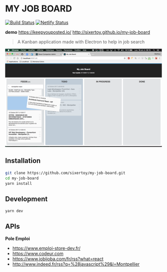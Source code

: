 # MY JOB BOARD

[![Build Status](https://travis-ci.org/sixertoy/my-job-board.svg?branch=master)](https://travis-ci.org/sixertoy/my-job-board)
[![Netlify Status](https://api.netlify.com/api/v1/badges/d81006a7-cf53-482f-a0e2-9d38d42739e8/deploy-status)](https://app.netlify.com/sites/objective-kalam-714036/deploys)

**demo**
https://keepyouposted.io/
http://sixertoy.github.io/my-job-board

> A Kanban application made with Electron to help in job search

![Screenshot](./screenshot.png)

## Installation

```bash
git clone https://github.com/sixertoy/my-job-board.git
cd my-job-board
yarn install
```

## Development

```bash
yarn dev
```

## APIs

**Pole Emploi**

- https://www.emploi-store-dev.fr/
- https://www.codeur.com
- https://www.jobijoba.com/fr/rss?what=react
- http://www.indeed.fr/rss?q=%28javascript%29&l=Montpellier
